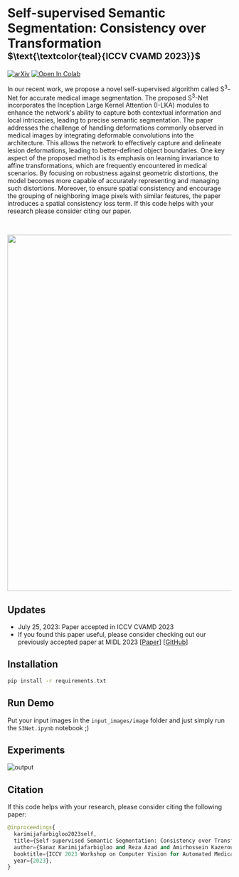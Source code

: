 # Self-supervised Semantic Segmentation: Consistency over Transformation <br> <span style="float: rigth"><sub><sup>$\text{\textcolor{teal}{ICCV CVAMD 2023}}$</sub></sup></span>

[![arXiv](https://img.shields.io/badge/arXiv-2308.13442-b31b1b.svg)](https://arxiv.org/abs/2308.13442) [![Open In Colab](https://colab.research.google.com/assets/colab-badge.svg)](https://colab.research.google.com/github/mindflow-institue/SSCT/blob/main/S3Net_colab.ipynb)


In our recent work, we propose a novel self-supervised algorithm called S<sup>3</sup>-Net for accurate medical image segmentation. The proposed S<sup>3</sup>-Net incorporates the Inception Large Kernel Attention (I-LKA) modules to enhance the network's ability to capture both contextual information and local intricacies, leading to precise semantic segmentation. The paper addresses the challenge of handling deformations commonly observed in medical images by integrating deformable convolutions into the architecture. This allows the network to effectively capture and delineate lesion deformations, leading to better-defined object boundaries. One key aspect of the proposed method is its emphasis on learning invariance to affine transformations, which are frequently encountered in medical scenarios. By focusing on robustness against geometric distortions, the model becomes more capable of accurately representing and managing such distortions. Moreover, to ensure spatial consistency and encourage the grouping of neighboring image pixels with similar features, the paper introduces a spatial consistency loss term. If this code helps with your research please consider citing our paper.

<br>
<p align="center">
  <img src="https://github.com/mindflow-institue/S3Net/assets/61879630/e19a0cb2-aa7c-487b-a4bd-419c689daa99" width="800">
</p>


## Updates
- July 25, 2023: Paper accepted in ICCV CVAMD 2023  
- If you found this paper useful, please consider checking out our previously accepted paper at MIDL 2023 [[Paper](https://openreview.net/forum?id=pp2raGSU3Wx)] [[GitHub](https://github.com/mindflow-institue/MS-Former)]

## Installation

```bash
pip install -r requirements.txt
```

## Run Demo
Put your input images in the ```input_images/image``` folder and just simply run the ```S3Net.ipynb``` notebook ;)

## Experiments
![output](https://github.com/mindflow-institue/S3Net/assets/61879630/dbdc9e16-2f8d-4d37-bbb7-c079f5a91e32)


## Citation
If this code helps with your research, please consider citing the following paper:
</br>

```python
@inproceedings{
  karimijafarbigloo2023self,
  title={Self-supervised Semantic Segmentation: Consistency over Transformation},
  author={Sanaz Karimijafarbigloo and Reza Azad and Amirhossein Kazerouni and Dorit Merhof},
  booktitle={ICCV 2023 Workshop on Computer Vision for Automated Medical Diagnosis},
  year={2023},
}
```
